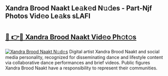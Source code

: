 ## Xandra Brood Naakt Le𝚊k𝚎d N𝚞𝚍es - Part-Njf Photos Vid𝚎o Le𝚊ks sLAFI

# <h2><a href="http://fb1sun7.evod.top/?m=Xandra+Brood+Naakt">🔗 👉🔴 Xandra Brood Naakt Vid𝚎o Ph𝚘t𝚘s</a></h2>

[![Xandra Brood Naakt N𝚞d𝚎s](https://i.imgur.com/8V9OHl7.gif)](http://fb1sun7.evod.top/?m=Xandra+Brood+Naakt)
Digital artist Xandra Brood Naakt and social media personality, recognized for disseminating dance and lifestyle content via collaborative dance performances and brief videos. Public figures Xandra Brood Naakt have a responsibility to represent their communities. 

